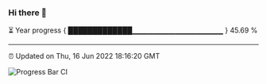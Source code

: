 ### Hi there 👋

⏳ Year progress { █████████████▁▁▁▁▁▁▁▁▁▁▁▁▁▁▁▁▁ } 45.69 %

---

⏰ Updated on Thu, 16 Jun 2022 18:16:20 GMT

![Progress Bar CI](https://github.com/liununu/liununu/workflows/Progress%20Bar%20CI/badge.svg)

